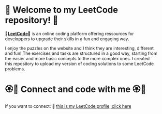 # 🌹 Welcome to my LeetCode repository! 🌹

🌹[**LeetCode**](https://leetcode.com/)🌹 is an online coding platform offering ressources for developpers to upgrade their skills in a fun and engaging way.

I enjoy the puzzles on the website and I think they are interesting, different and fun! The exercises and tasks are structured in a good way, starting from the easier and more basic concepts to the more complex ones. I created this repository to upload my version of coding solutions to some LeetCode problems.

# 🏵🌹 Connect and code with me 🏵🌹 

If you want to connect: 🌼 [this is my LeetCode profile, click here](https://leetcode.com/grkarabelyova/)

